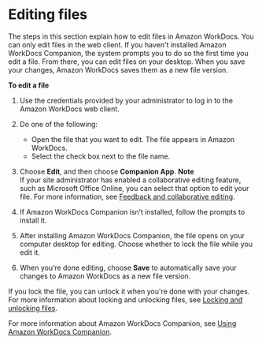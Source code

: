 # Editing files<a name="edit_files"></a>

The steps in this section explain how to edit files in Amazon WorkDocs\. You can only edit files in the web client\. If you haven't installed Amazon WorkDocs Companion, the system prompts you to do so the first time you edit a file\. From there, you can edit files on your desktop\. When you save your changes, Amazon WorkDocs saves them as a new file version\.

**To edit a file**

1. Use the credentials provided by your administrator to log in to the Amazon WorkDocs web client\.

1. Do one of the following: 
   + Open the file that you want to edit\. The file appears in Amazon WorkDocs\.
   + Select the check box next to the file name\.

1. Choose **Edit**, and then choose **Companion App**\.
**Note**  
If your site administrator has enabled a collaborative editing feature, such as Microsoft Office Online, you can select that option to edit your file\. For more information, see [Feedback and collaborative editing](collab-editing.md)\.

1. If Amazon WorkDocs Companion isn’t installed, follow the prompts to install it\.

1. After installing Amazon WorkDocs Companion, the file opens on your computer desktop for editing\. Choose whether to lock the file while you edit it\.

1. When you’re done editing, choose **Save** to automatically save your changes to Amazon WorkDocs as a new file version\.

If you lock the file, you can unlock it when you're done with your changes\. For more information about locking and unlocking files, see [Locking and unlocking files](client_lock_files.md)\.

For more information about Amazon WorkDocs Companion, see [Using Amazon WorkDocs Companion](companion.md)\.